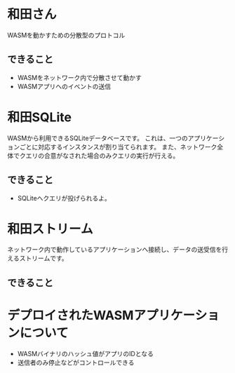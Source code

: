 # 和田さん

WASMを動かすための分散型のプロトコル

## できること
- WASMをネットワーク内で分散させて動かす
- WASMアプリへのイベントの送信

# 和田SQLite

WASMから利用できるSQLiteデータベースです。
これは、一つのアプリケーションごとに対応するインスタンスが割り当てられます。
また、ネットワーク全体でクエリの合意がなされた場合のみクエリの実行が行える。

## できること

- SQLiteへクエリが投げられるよ。

# 和田ストリーム

ネットワーク内で動作しているアプリケーションへ接続し、データの送受信を行えるストリームです。

## できること

# デプロイされたWASMアプリケーションについて

- WASMバイナリのハッシュ値がアプリのIDとなる
- 送信者のみ停止などがコントロールできる
